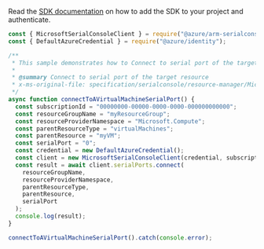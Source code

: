 Read the [SDK documentation](https://github.com/Azure/azure-sdk-for-js/blob/%40azure%2Farm-serialconsole_2.0.1/sdk/serialconsole/arm-serialconsole/README.md) on how to add the SDK to your project and authenticate.

```javascript
const { MicrosoftSerialConsoleClient } = require("@azure/arm-serialconsole");
const { DefaultAzureCredential } = require("@azure/identity");

/**
 * This sample demonstrates how to Connect to serial port of the target resource
 *
 * @summary Connect to serial port of the target resource
 * x-ms-original-file: specification/serialconsole/resource-manager/Microsoft.SerialConsole/stable/2018-05-01/examples/SerialPortConnectVM.json
 */
async function connectToAVirtualMachineSerialPort() {
  const subscriptionId = "00000000-00000-0000-0000-000000000000";
  const resourceGroupName = "myResourceGroup";
  const resourceProviderNamespace = "Microsoft.Compute";
  const parentResourceType = "virtualMachines";
  const parentResource = "myVM";
  const serialPort = "0";
  const credential = new DefaultAzureCredential();
  const client = new MicrosoftSerialConsoleClient(credential, subscriptionId);
  const result = await client.serialPorts.connect(
    resourceGroupName,
    resourceProviderNamespace,
    parentResourceType,
    parentResource,
    serialPort
  );
  console.log(result);
}

connectToAVirtualMachineSerialPort().catch(console.error);
```
